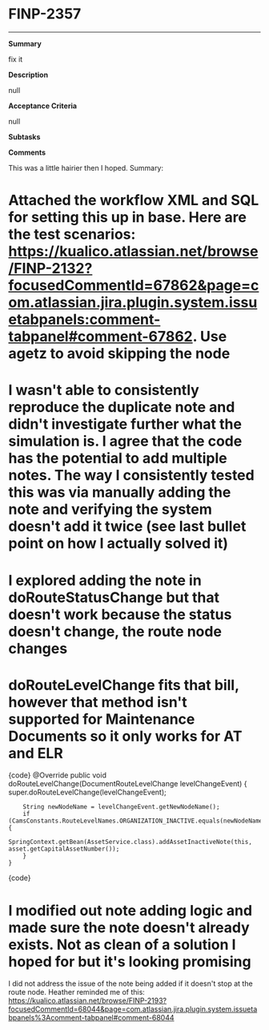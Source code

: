 # FINP-2357
---
**Summary**

fix it




**Description**

null




**Acceptance Criteria**

null




**Subtasks**





**Comments**

This was a little hairier then I hoped. Summary:
# Attached the workflow XML and SQL for setting this up in base. Here are the test scenarios:  https://kualico.atlassian.net/browse/FINP-2132?focusedCommentId=67862&page=com.atlassian.jira.plugin.system.issuetabpanels:comment-tabpanel#comment-67862. Use agetz to avoid skipping the node
# I wasn't able to consistently reproduce the duplicate note and didn't investigate further what the simulation is. I agree that the code has the potential to add multiple notes. The way I consistently tested this was via manually adding the note and verifying the system doesn't add it twice (see last bullet point on how I actually solved it)
# I explored adding the note in doRouteStatusChange but that doesn't work because the status doesn't change, the route node changes
# doRouteLevelChange fits that bill, however that method isn't supported for Maintenance Documents so it only works for AT and ELR
{code}
    @Override
    public void doRouteLevelChange(DocumentRouteLevelChange levelChangeEvent) {
        super.doRouteLevelChange(levelChangeEvent);

        String newNodeName = levelChangeEvent.getNewNodeName();
        if (CamsConstants.RouteLevelNames.ORGANIZATION_INACTIVE.equals(newNodeName)) {
            SpringContext.getBean(AssetService.class).addAssetInactiveNote(this, asset.getCapitalAssetNumber());
        }
    }
{code}
# I modified out note adding logic and made sure the note doesn't already exists. Not as clean of a solution I hoped for but it's looking promising

I did not address the issue of the note being added if it doesn't stop at the route node. Heather reminded me of this: https://kualico.atlassian.net/browse/FINP-2193?focusedCommentId=68044&page=com.atlassian.jira.plugin.system.issuetabpanels%3Acomment-tabpanel#comment-68044




